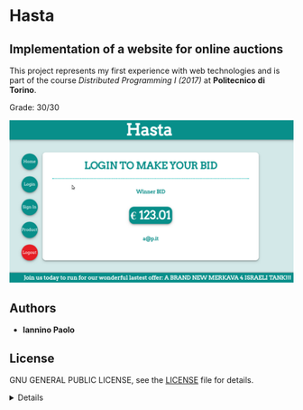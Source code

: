 # Hasta

## Implementation of a website for online auctions 

This project represents my first experience with web technologies and is part of the course *Distributed Programming I (2017)* at **Politecnico di Torino**.

Grade: 30/30

![](./samples/sample01.png)

## Authors

* **Iannino Paolo**

## License

GNU GENERAL PUBLIC LICENSE, see the [LICENSE](LICENSE) file for details.

<details>
<h3> Assignment </h3>
Build a simplified version of a website for managing online auctions. For the sake of simplicity, the web site considers
only one auction. The initial bid value is set automatically by the system.

The website must have the following features:
1. On the home page of the site, one can view the highest bid value (BID), along with
who did it.
2. Each user can sign up freely on the site by providing a username, which must be a valid email address, and a
password, which must contain at least one alphabetic character and one numeric character. A user “i”, after signing up or authenticating (if
already signed up), can set a maximum value (THR_i), greater than BID, which the user is willing to bid at auction, so
that the system automatically bids on the user’s behalf with the mechanism described below. THR_i is kept secret by
the system and is shown to the user only if authenticated. The THR_i value can be changed at any time by the
authenticated user.
3. The auction mechanism works as follows. Whenever a new value of THR_i is entered on the user's personal page, the
system automatically checks that it is greater than the current BID value, otherwise, the operation is canceled and a
special error message is displayed to the user. After having set the THR_i, the system proceeds as described in item 4 to
determine the new BID value visible to everyone, and the user is informed of the outcome of the operation ("you are the
highest bidder" or "bid exceeded").
4. Determining the new BID value: when a new value of THR_i is entered, it is compared, internally by the system,
with the THR_i values already set by other users. The user with the maximum value of THR_i is selected by the system,
and the BID value is set to the maximum of the THR_i of all users other than the selected one, adding 0.01 euros. All
the THR_i of other users will be reported, on each user's personal page, when the user is authenticated, as "bid
exceeded". If there are no other users with THR_i set, BID is left unchanged. If there are two or more users with the
same value of THR_i, the user who entered the bid first is selected and his/her THR_i becomes the new BID.
5. The system should not keep the history of operations but only the current state for each user .
6. Once authenticated, the user can continue to make THR_i settings with the procedure described above but without
the need to authenticate or sign up again. There must be a command to cancel authentication (i.e. to log out).
7. Authentication through username and password remains valid if no more than two minutes have elapsed since the last
page load. If a user attempts to perform an operation that requires authentication after an idle time of more than 2
minutes, the operation has no effect and the user is forced to re-authenticate with username and password. The use of
HTTPS must be enforced for sign up and authentication and in any part of the site that displays private information of
an authenticated user.
8. The general layout of the web pages must contain: a header in the upper part, a navigation bar on the left side with
links or buttons to carry out the possible operations and a central part which is used for the main operation.
9. Cookies and Javascript must be enabled, otherwise the website may not work properly (in that case, for what
concerns cookies, the user must be alerted and the website navigation must be forbidden, for what concerns Javascript
the user must be informed). Forms should be provided with small informational messages in order to explain the
meaning of the different fields. These messages may be put within the fields themselves or may appear when the mouse
pointer is over them.
10. The more uniform the views and the layouts are by varying the adopted browser, the better.
</details>
